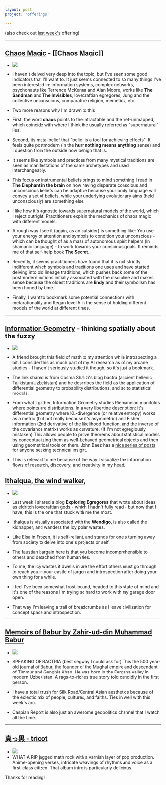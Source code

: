 ```yaml
---
layout: post
project: 'offerings'

---
```

 (also check out [last week's](offering-2-quarantine-edition) offering)

***

## [Chaos Magic](https://en.wikipedia.org/wiki/Chaos_magic) - [[Chaos Magic]]
- ![](https://firebasestorage.googleapis.com/v0/b/firescript-577a2.appspot.com/o/imgs%2Fapp%2Fxiqo%2FiY9YAEl2_c?alt=media&token=ba30aa2a-6361-4f77-98f3-a11e93dd7203)
- I haven't delved very deep into the topic, but I've seen some good indicators that I'll want to. It just seems connected to so many things I've been interested in: information systems, complex networks, psychonauts like Terrence McKenna and Alan Moore, works like __The Sandman__ and __The Invisibles__, lovecraftian egregores, Jung and the collective unconscious, comparative religion, memetics, etc.
- Two more reasons why I'm drawn to this
- First, the word __chaos__ points to the intractable and the yet-unmapped, which coincide with where I think the usually referred as "supernatural" lies. 
- Second, its meta-belief that "belief is a tool for achieving effects". It feels quite postmodern (in the __hurr nothing means anything__ sense) and I question from the outside how benign that is.
- It seems like symbols and practices from many mystical traditions are seen as manifestations of the same archetypes and used interchangeably.
- This focus on instrumental beliefs brings to mind something I read in __The Elephant in the brain__ on how having disparate conscious and unconscious beliefs can be adaptive because your body language will convey a set of beliefs, while your underlying evolutionary aims (held unconsciously) are something else. 

- I like how it's agnostic towards supernatural models of the world, which I reject outright. Practitioners explain the mechanics of chaos magic with different models. 

- A rough way I see it (again, as an outsider) is something like: You use your energy or attention and symbols to condition your unconscious - which can be thought of as a mass of autonomous spirit helpers (in shamanic language) - to work towards your conscious goals. It reminds me of that self-help book __The Secret__.

- Recently, it seems practitioners have found that it is not strictly indifferent which symbols and traditions one uses and have started delving into old lineage traditions, which pushes back some of the postmodern notions initially associated with the discipline and makes sense because the oldest traditions are __lindy__ and their symbolism has been honed by time.

- Finally, I want to bookmark some potential connections with metarationality and Kegan level 5 in the sense of holding different models of the world at different times.

***

## [Information Geometry](http://bactra.org/notebooks/info-geo.html) - thinking spatially about the fuzzy
- ![](https://firebasestorage.googleapis.com/v0/b/firescript-577a2.appspot.com/o/imgs%2Fapp%2Fxiqo%2F9bTtGWj8ql?alt=media&token=ef4940dc-201a-400d-aaba-93319f8aba73)
- A friend brought this field of math to my attention while introspecting a bit. I consider this as much part of my AI research as of my arcane studies - I haven't seriously studied it though, so it's just a bookmark.

- The link shared is from Cosma Shalizi's blog bactra (ancient hellenic Tajikistan/Uzbekistan) and he describes the field as the application of differential geometry to probability distributions, and so to statistical models.

- From what I gather, Information Geometry studies Riemannian manifolds where points are distributions. In a very libertine description: It's differential geometry where KL-divergence (or relative entropy) works as a metric (but not really because it's asymmetric) and Fisher information (2nd derivative of the likelihood function, and the inverse of the covariance matrix) works as curvature. (If I'm not egregiously mistaken) This allows people to prove theorems about statistical models by conceptualizing them as well-behaved geometrical objects and then using geometrical tools on them. John Baez has a [nice series of posts ](http://math.ucr.edu/home/baez/information/)for anyone seeking technical insight.

- This is relevant to me because of the way I visualize the information flows of research, discovery, and creativity in my head.

## [Ithalqua, the wind walker](https://exploringegregores.wordpress.com/2017/08/03/ithaqua-the-wind-walker/), 
- ![](https://firebasestorage.googleapis.com/v0/b/firescript-577a2.appspot.com/o/imgs%2Fapp%2Fxiqo%2FngJHB954nw?alt=media&token=48c69236-7d3c-4d8d-b456-1f09909bf8d2)
- Last week I shared a blog __Exploring Egregores__ that wrote about ideas as eldritch lovecraftian gods - which I hadn't fully read - but now that I have, this is the one that stuck with me the most.

- Ithalqua is visually associated with the __Wendigo__, is also called the kidnapper, and wanders the icy polar wastes.

- Like Elsa in Frozen, it is self-reliant, and stands for one's turning away from society to delve into one's projects or self. 

- The faustian bargain here is that you become incomprehensible to others and detached from human ties. 

- To me, the icy wastes it dwells in are the effort others must go through to reach you in your castle of jargon and introspection after doing your own thing for a while.

- I feel I've been somewhat frost-bound, headed to this state of mind and it's one of the reasons I'm trying so hard to work with my garage door open.

- That way I'm leaving a trail of breadcrumbs as I leave civilization for concept space and introspection.

***

## [Memoirs of Babur by Zahir-ud-din Muhammad Babur](https://youtu.be/WEDo4WmCwB8)
- ![](https://firebasestorage.googleapis.com/v0/b/firescript-577a2.appspot.com/o/imgs%2Fapp%2Fxiqo%2FFQmFzz3bkI?alt=media&token=3d9f824a-9d22-4bfc-aefd-c3c8d8356633)
- SPEAKING OF BACTRIA (best segway I could ask for) This the 500 year-old journal of Babur, the founder of the Mughal empire and descendant of Timmur and Genghis Khan. He was born in the Fergana valley in modern Uzbekistan. A rags-to-riches true story told candidly in the first person. 

- I have a total crush for Silk Road/Central Asian aesthetics because of the eclectic mix of people, cultures, and faiths. Ties in well with this week's arc.

- Caspian Report is also just an awesome geopolitics channel that I watch all the time.

***

## [真っ黒 - tricot](https://open.spotify.com/album/5doNaJuxzyiybQV0YswLBv)
- ![](https://firebasestorage.googleapis.com/v0/b/firescript-577a2.appspot.com/o/imgs%2Fapp%2Fxiqo%2FHL9VZk2d3s?alt=media&token=03b4eb46-7158-43a4-9457-c2555c10dfec)
- WHAT A RIP jagged math rock with a varnish layer of pop production. Anime-opening verses, intricate weavings of rhythms and voice as a first-class citizen. That album intro is particularly delicious.


Thanks for reading!